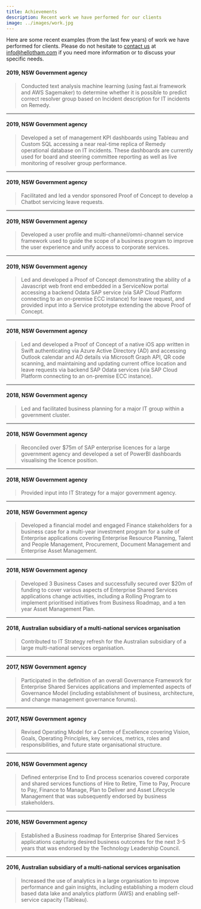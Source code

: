 ```yaml
---
title: Achievements
description: Recent work we have performed for our clients
image: ../images/work.jpg
---
```


Here are some recent examples (from the last few years) of work we have performed for clients. Please do not hesitate to [contact us](https://www.hellotham.com/contactus/) at [info@hellotham.com](mailto:info@hellotham.com) if you need more information or to discuss your specific needs.

#### 2019, NSW Government agency

> Conducted text analysis machine learning (using fast.ai framework and AWS Sagemaker) to determine whether it is possible to predict correct resolver group based on Incident description for IT incidents on Remedy.

---

#### 2019, NSW Government agency

> Developed a set of management KPI dashboards using Tableau and Custom SQL accessing a near real-time replica of Remedy operational database on IT incidents. These dashboards are currently used for board and steering committee reporting as well as live monitoring of resolver group performance.

---

#### 2019, NSW Government agency

> Facilitated and led a vendor sponsored Proof of Concept to develop a Chatbot servicing leave requests.

---

#### 2019, NSW Government agency

> Developed a user profile and multi-channel/omni-channel service framework used to guide the scope of a business program to improve the user experience and unify access to corporate services.

---

#### 2019, NSW Government agency

> Led and developed a Proof of Concept demonstrating the ability of a Javascript web front end embedded in a ServiceNow portal accessing a backend Odata SAP service (via SAP Cloud Platform connecting to an on-premise ECC instance) for leave request, and provided input into a Service prototype extending the above Proof of Concept.

---

#### 2018, NSW Government agency

> Led and developed a Proof of Concept of a native iOS app written in Swift authenticating via Azure Active Directory (AD) and accessing Outlook calendar and AD details via Microsoft Graph API, QR code scanning, and maintaining and updating current office location and leave requests via backend SAP Odata services (via SAP Cloud Platform connecting to an on-premise ECC instance).

---

#### 2018, NSW Government agency

> Led and facilitated business planning for a major IT group within a government cluster.

---

#### 2018, NSW Government agency

> Reconciled over $75m of SAP enterprise licences for a large government agency and developed a set of PowerBI dashboards visualising the licence position.

---

#### 2018, NSW Government agency

> Provided input into IT Strategy for a major government agency.

---

#### 2018, NSW Government agency

> Developed a financial model and engaged Finance stakeholders for a business case for a multi-year investment program for a suite of Enterprise applications covering Enterprise Resource Planning, Talent and People Management, Procurement, Document Management and Enterprise Asset Management.

---

#### 2018, NSW Government agency

> Developed 3 Business Cases and successfully secured over $20m of funding to cover various aspects of Enterprise Shared Services applications change activities, including a Rolling Program to implement prioritised initiatives from Business Roadmap, and a ten year Asset Management Plan.

---

#### 2018, Australian subsidiary of a multi-national services organisation

> Contributed to IT Strategy refresh for the Australian subsidiary of a large multi-national services organisation.

---

#### 2017, NSW Government agency

> Participated in the definition of an overall Governance Framework for Enterprise Shared Services applications and implemented aspects of Governance Model (including establishment of business, architecture, and change management governance forums).

---

#### 2017, NSW Government agency

> Revised Operating Model for a Centre of Excellence covering Vision, Goals, Operating Principles, key services, metrics, roles and responsibilities, and future state organisational structure.

---

#### 2016, NSW Government agency

> Defined enterprise End to End process scenarios covered corporate and shared services functions of Hire to Retire, Time to Pay, Procure to Pay, Finance to Manage, Plan to Deliver and Asset Lifecycle Management that was subsequently endorsed by business stakeholders.

---

#### 2016, NSW Government agency

> Established a Business roadmap for Enterprise Shared Services applications capturing desired business outcomes for the next 3-5 years that was endorsed by the Technology Leadership Council.

---

#### 2016, Australian subsidiary of a multi-national services organisation

> Increased the use of analytics in a large organisation to improve performance and gain insights, including establishing a modern cloud based data lake and analytics platform (AWS) and enabling self-service capacity (Tableau).
